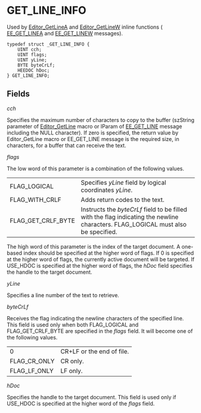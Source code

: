# GET\_LINE\_INFO

Used by [Editor\_GetLineA](../macro/editor_getlinea)
and [Editor\_GetLineW](../macro/editor_getlinew)
inline functions ( [EE\_GET\_LINEA](../message/ee_get_linea) and
[EE\_GET\_LINEW](../message/ee_get_linew) messages).

```
typedef struct _GET_LINE_INFO {
	UINT cch;
	UINT flags;
	UINT yLine;
	BYTE byteCrLf;
	HEEDOC hDoc;
} GET_LINE_INFO;
```

## Fields

_cch_

Specifies the maximum number of characters to copy to the buffer (szString
parameter of [Editor\_GetLine](../macro/editor_getlinea)
macro or lParam of [EE\_GET\_LINE](../message/ee_get_linea) message including the NULL character). If zero is specified,
the return value by Editor\_GetLine macro or EE\_GET\_LINE message is the
required size, in characters, for a buffer that can receive the text.

_flags_

The low word of this parameter is a combination of the following values.

|     |     |
| --- | --- |
| FLAG\_LOGICAL | Specifies _yLine_ field by logical coordinates _yLine_. |
| FLAG\_WITH\_CRLF | Adds return codes to the text. |
| FLAG\_GET\_CRLF\_BYTE | Instructs the _byteCrLf_ field to be filled with the flag indicating the newline characters. FLAG\_LOGICAL must also be specified. |

The high word of this parameter is the index of the target document. A one-based index should be specified at the higher word of flags. If 0 is specified at the higher word of flags, the currently active document will
be targeted. If USE\_HDOC is specified at the higher word of flags, the _hDoc_ field specifies the handle to the target document.

_yLine_

Specifies a line number of the text to retrieve.

_byteCrLf_

Receives the flag indicating the newline characters of the specified line. This field is used only when both FLAG\_LOGICAL and FLAG\_GET\_CRLF\_BYTE are specified in the _flags_ field. It will become one of the following values.

|     |     |
| --- | --- |
| 0 | CR+LF or the end of file. |
| FLAG\_CR\_ONLY | CR only. |
| FLAG\_LF\_ONLY | LF only. |

_hDoc_

Specifies the handle to the target document. This field is used only if USE\_HDOC is specified at the higher word of the _flags_ field.

